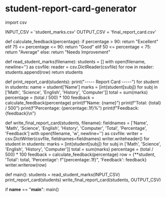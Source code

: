 # student-report-card-generator

import csv

INPUT_CSV = 'student_marks.csv'
OUTPUT_CSV = 'final_report_card.csv'

def calculate_feedback(percentage):
    if percentage > 90:
        return "Excellent"
    elif 75 <= percentage <= 90:
        return "Good"
    elif 50 <= percentage < 75:
        return "Average"
    else:
        return "Needs Improvement"

def read_student_marks(filename):
    students = []
    with open(filename, newline='') as csvfile:
        reader = csv.DictReader(csvfile)
        for row in reader:
            students.append(row)
    return students

def print_report_card(students):
    print("----- Report Card -----")
    for student in students:
        name = student['Name']
        marks = [int(student[subj]) for subj in ['Math', 'Science', 'English', 'History', 'Computer']]
        total = sum(marks)
        percentage = (total / 500) * 100
        feedback = calculate_feedback(percentage)
        print(f"Name: {name}")
        print(f"Total: {total} / 500")
        print(f"Percentage: {percentage:.1f}%")
        print(f"Feedback: {feedback}\n")

def write_final_report_card(students, filename):
    fieldnames = ['Name', 'Math', 'Science', 'English', 'History', 'Computer', 'Total', 'Percentage', 'Feedback']
    with open(filename, 'w', newline='') as csvfile:
        writer = csv.DictWriter(csvfile, fieldnames=fieldnames)
        writer.writeheader()
        for student in students:
            marks = [int(student[subj]) for subj in ['Math', 'Science', 'English', 'History', 'Computer']]
            total = sum(marks)
            percentage = (total / 500) * 100
            feedback = calculate_feedback(percentage)
            row = {**student,
                   'Total': total,
                   'Percentage': f"{percentage:.1f}",
                   'Feedback': feedback}
            writer.writerow(row)

def main():
    students = read_student_marks(INPUT_CSV)
    print_report_card(students)
    write_final_report_card(students, OUTPUT_CSV)

if __name__ == "__main__":
    main()
